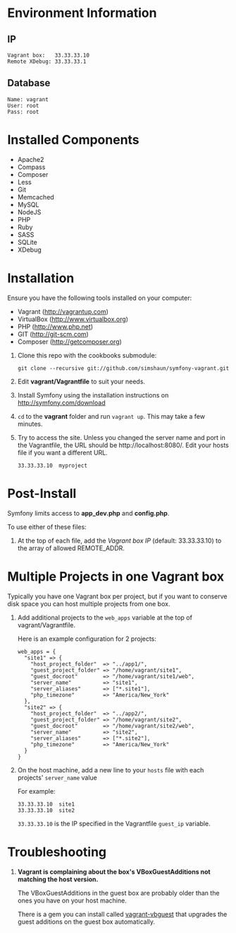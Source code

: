Environment Information
========================

## IP

    Vagrant box:   33.33.33.10
    Remote XDebug: 33.33.33.1

## Database

    Name: vagrant
    User: root
    Pass: root


Installed Components
========================

 - Apache2
 - Compass
 - Composer
 - Less
 - Git
 - Memcached
 - MySQL
 - NodeJS
 - PHP
 - Ruby
 - SASS
 - SQLite
 - XDebug


Installation
========================

Ensure you have the following tools installed on your computer:

 - Vagrant (http://vagrantup.com)
 - VirtualBox (http://www.virtualbox.org)
 - PHP (http://www.php.net)
 - GIT (http://git-scm.com)
 - Composer (http://getcomposer.org)

 1. Clone this repo with the cookbooks submodule:

        git clone --recursive git://github.com/simshaun/symfony-vagrant.git

 2. Edit **vagrant/Vagrantfile** to suit your needs.

 3. Install Symfony using the installation instructions on http://symfony.com/download

 4. `cd` to the **vagrant** folder and run `vagrant up`. This may take a few minutes.

 5. Try to access the site. Unless you changed the server name and port in the Vagrantfile,
    the URL should be http://localhost:8080/. Edit your hosts file if you want a different URL.

        33.33.33.10  myproject


Post-Install
========================

Symfony limits access to **app_dev.php** and **config.php**.

To use either of these files:

 1. At the top of each file, add the *Vagrant box IP* (default: 33.33.33.10) to the
    array of allowed REMOTE_ADDR.


Multiple Projects in one Vagrant box
===============================================

Typically you have one Vagrant box per project, but if you want to conserve disk space
you can host multiple projects from one box.

 1. Add additional projects to the `web_apps` variable at the top of vagrant/Vagrantfile.

    Here is an example configuration for 2 projects:

        web_apps = {
          "site1" => {
            "host_project_folder"  => "../app1/",
            "guest_project_folder" => "/home/vagrant/site1",
            "guest_docroot"        => "/home/vagrant/site1/web",
            "server_name"          => "site1",
            "server_aliases"       => ["*.site1"],
            "php_timezone"         => "America/New_York"
          },
          "site2" => {
            "host_project_folder"  => "../app2/",
            "guest_project_folder" => "/home/vagrant/site2",
            "guest_docroot"        => "/home/vagrant/site2/web",
            "server_name"          => "site2",
            "server_aliases"       => ["*.site2"],
            "php_timezone"         => "America/New_York"
          }
        }

 2. On the host machine, add a new line to your `hosts` file with each projects' `server_name` value

    For example:

        33.33.33.10  site1
        33.33.33.10  site2

    `33.33.33.10` is the IP specified in the Vagrantfile `guest_ip` variable.


Troubleshooting
=============================

 1. **Vagrant is complaining about the box's VBoxGuestAdditions not matching the host version.**

    The VBoxGuestAdditions in the guest box are probably older than the ones you have on your host machine.

    There is a gem you can install called [vagrant-vbguest](https://github.com/dotless-de/vagrant-vbguest) that upgrades the guest additions on the guest box automatically.
